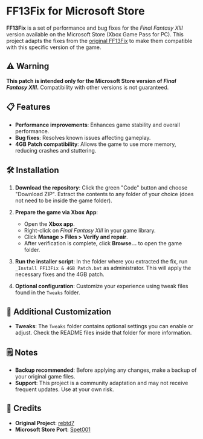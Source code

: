 
# FF13Fix for Microsoft Store

**FF13Fix** is a set of performance and bug fixes for the *Final Fantasy XIII* version available on the Microsoft Store (Xbox Game Pass for PC). This project adapts the fixes from the [original FF13Fix](https://github.com/rebtd7/FF13Fix) to make them compatible with this specific version of the game.

## ⚠️ Warning

**This patch is intended only for the Microsoft Store version of *Final Fantasy XIII*.** Compatibility with other versions is not guaranteed.

## 📋 Features

- **Performance improvements**: Enhances game stability and overall performance.
- **Bug fixes**: Resolves known issues affecting gameplay.
- **4GB Patch compatibility**: Allows the game to use more memory, reducing crashes and stuttering.

## 🛠️ Installation

1. **Download the repository**: Click the green "Code" button and choose "Download ZIP". Extract the contents to any folder of your choice (does not need to be inside the game folder).

2. **Prepare the game via Xbox App**:
   - Open the **Xbox app**.
   - Right-click on *Final Fantasy XIII* in your game library.
   - Click **Manage > Files > Verify and repair**.
   - After verification is complete, click **Browse...** to open the game folder.

3. **Run the installer script**: In the folder where you extracted the fix, run `_Install FF13Fix & 4GB Patch.bat` as administrator. This will apply the necessary fixes and the 4GB patch.

4. **Optional configuration**: Customize your experience using tweak files found in the `Tweaks` folder.

## 🧩 Additional Customization

- **Tweaks**: The `Tweaks` folder contains optional settings you can enable or adjust. Check the README files inside that folder for more information.

## 🗒️ Notes

- **Backup recommended**: Before applying any changes, make a backup of your original game files.
- **Support**: This project is a community adaptation and may not receive frequent updates. Use at your own risk.

## 🤝 Credits

- **Original Project**: [rebtd7](https://github.com/rebtd7/FF13Fix)  
- **Microsoft Store Port**: [Spet001](https://github.com/Spet001)
